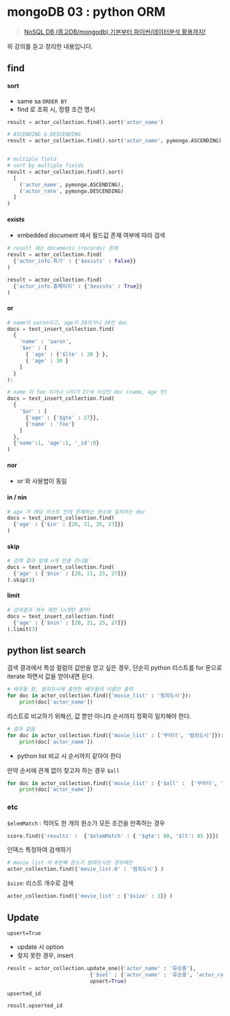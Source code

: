 # mongoDB 03 : python ORM 

>[NoSQL DB (몽고DB/mongodb) 기본부터 파이썬/데이터분석 활용까지!](https://www.inflearn.com/course/nosql-%ED%8C%8C%EC%9D%B4%EC%8D%AC-%EB%AA%BD%EA%B3%A0db-%EC%9E%94%EC%9E%AC%EB%AF%B8%EC%BD%94%EB%94%A9/dashboard)

위 강의를 듣고 정리한 내용입니다. 

## find 

#### sort 

- same sa `ORDER BY`
- find 로 조회 시, 정렬 조건 명시

```python
result = actor_collection.find().sort('actor_name')

# ASCENDING & DESCENDING
result = actor_collection.find().sort('actor_name', pymongo.ASCENDING)


# multiple field 
# sort by multiple fields
result = actor_collection.find().sort(
  [
    ('actor_name', pymongo.ASCENDING),
    ('actor_rate', pymongo.DESCENDING)
  ]
)
```

#### exists

- embedded document 에서 필드값 존재 여부에 따라 검색

```python
# result 에는 documents (records) 존재
result = actor_collection.find(
  {'actor_info.특기' : {'$exists' : False}}
)

result = actor_collection.find(
  {'actor_info.홈페이지' : {'$exists' : True}}
)
```

#### or

```python
# name이 aaron이고, age가 20이거나 30인 doc
docs = test_insert_collection.find(
  { 
    'name' : 'aaron', 
   	'$or' : [ 
      { 'age' : {'$lte' : 20 } }, 
      { 'age' : 30 } 
    ] 
  }
):

# name 이 fox 이거나 나이가 27세 이상인 doc (name, age 만)
docs = test_insert_collection.find(
  {
    '$or' : [ 
      {'age' : {'$gte' : 27}}, 
      {'name' : 'fox'}
    ]
  }, 
  {'name':1, 'age':1, '_id':0}
)
```

#### nor

- or 와 사용법이 동일

#### in / nin 

```python 
# age 가 해당 리스트 안에 존재하는 원소와 일치하는 doc
docs = test_insert_collection.find(
  {'age' : {'$in' : [20, 21, 25, 27]}}
)
```

#### skip 

```python
# 검색 결과 앞에 n개 만큼 건너뜀
docs = test_insert_collection.find(
  {'age' : {'$nin' : [20, 21, 25, 27]}}
).skip(3)
```

#### limit 

```python 
# 검색결과 개수 제한 (n개만 출력)
docs = test_insert_collection.find(
  {'age' : {'$nin' : [20, 21, 25, 27]}}
).limit(3)
```



## python list search 

검색 결과에서 특성 컬럼의 값만을 얻고 싶은 경우, 단순히 python 리스트를 for 문으로 iterate 하면서 값을 얻어내면 된다. 

```python
# 배우들 중, 범죄도시에 출연한 배우들의 이름만 출력
for doc in actor_collection.find({'movie_list' : '범죄도시'}):
    print(doc['actor_name'])
```

리스트로 비교하기 위해선, 값 뿐만 아니라 순서까지 정확히 일치해야 한다. 

```python
# 결과 없음
for doc in actor_collection.find({'movie_list' : ['부라더', '범죄도시']}):
    print(doc['actor_name'])
```

- python list 비교 시 순서까지 같아야 한다

만약 순서에 관계 없이 찾고자 하는 경우 `$all`

```python
for doc in actor_collection.find({'movie_list' : {'$all' :  ['부라더', '범죄도시'] }} ):
    print(doc['actor_name'])
```

### etc

`$elemMatch` : 적어도 한 개의 원소가 모든 조건을 만족하는 경우 

```python
score.find({'results' :  {'$elemMatch' : { '$gte': 80, '$lt': 85 }}})
```

인덱스 특정하여 검색하기 

```python
# movie_list 의 0번째 원소가 범죄도시인 경우에만
actor_collection.find({'movie_list.0' : '범죄도시'} )
```

`$size`: 리스트 개수로 검색

```python
actor_collection.find({'movie_list' : {'$size' : 3}} )
```



## Update

`upsert=True`

- update 시 option 
- 찾지 못한 경우, insert

```python 
result = actor_collection.update_one({'actor_name' : '류승룡'}, 
                           {'$set' : {'actor_name' : '류승룡', 'actor_rate' : 42230}}, 
                           upsert=True)
```

`upserted_id` 

```python
result.upserted_id
```

